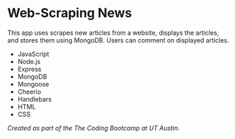 # Web-Scraping News

This app uses scrapes new articles from a website, displays the articles, and stores them using MongoDB. Users can comment on displayed articles.

* JavaScript
* Node.js
* Express
* MongoDB
* Mongoose
* Cheerio
* Handlebars
* HTML
* CSS

*Created as part of the The Coding Bootcamp at UT Austin.* 